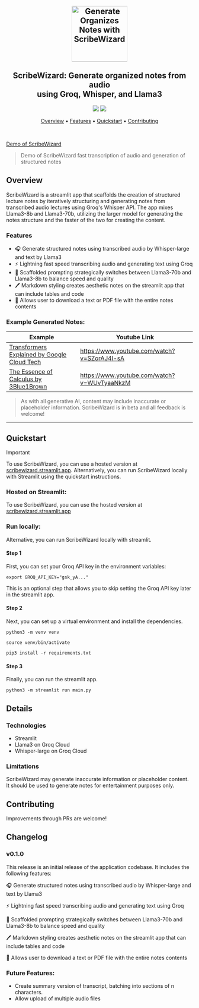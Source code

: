 <h2 align="center">
 <br>
 <img src="https://i.imgur.com/scoiUgD.png" alt="Generate Organizes Notes with ScribeWizard" width="150">
 <br>
 <br>
 ScribeWizard: Generate organized notes from audio<br>using Groq, Whisper, and Llama3
 <br>
</h2>

<p align="center">
 <a href="https://github.com/bklieger/scribewizard/stargazers"><img src="https://img.shields.io/github/stars/bklieger/scribewizard"></a>
 <a href="https://github.com/bklieger/scribewizard/blob/main/LICENSE.md">
 <img src="https://img.shields.io/badge/License-MIT-green.svg">
 </a>
</p>

<p align="center">
 <a href="#Overview">Overview</a> •
 <a href="#Features">Features</a> •
 <a href="#Quickstart">Quickstart</a> •
 <a href="#Contributing">Contributing</a>
</p>

<br>

[Demo of ScribeWizard](https://github.com/Bklieger/groqnotes/assets/62450410/9c54dab3-21ad-42d6-8504-364e0aa6acde)

> Demo of ScribeWizard fast transcription of audio and generation of structured notes


## Overview

ScribeWizard is a streamlit app that scaffolds the creation of structured lecture notes by iteratively structuring and generating notes from transcribed audio lectures using Groq's Whisper API. The app mixes Llama3-8b and Llama3-70b, utilizing the larger model for generating the notes structure and the faster of the two for creating the content.


### Features

- 🎧 Generate structured notes using transcribed audio by Whisper-large and text by Llama3
- ⚡ Lightning fast speed transcribing audio and generating text using Groq
- 📖 Scaffolded prompting strategically switches between Llama3-70b and Llama3-8b to balance speed and quality
- 🖊️ Markdown styling creates aesthetic notes on the streamlit app that can include tables and code 
- 📂 Allows user to download a text or PDF file with the entire notes contents

### Example Generated Notes:

| Example                                      | Youtube Link                                                                                                                                |
| -------------------------------------------- | ------------------------------------------------------------------------------------------------------------------------------------------ |
| [Transformers Explained by Google Cloud Tech](examples/transformers_explained/generated_notes.pdf)             |  https://www.youtube.com/watch?v=SZorAJ4I-sA                                       |
| [The Essence of Calculus by 3Blue1Brown](examples/essence_calculus/generated_notes.pdf) | https://www.youtube.com/watch?v=WUvTyaaNkzM                                            |

> As with all generative AI, content may include inaccurate or placeholder information. ScribeWizard is in beta and all feedback is welcome!

---

## Quickstart

> [!IMPORTANT]
> To use ScribeWizard, you can use a hosted version at [scribewizard.streamlit.app](https://scribewizard.streamlit.app).
> Alternatively, you can run ScribeWizard locally with Streamlit using the quickstart instructions.


### Hosted on Streamlit:

To use ScribeWizard, you can use the hosted version at [scribewizard.streamlit.app](https://scribewizard.streamlit.app)


### Run locally:

Alternative, you can run ScribeWizard locally with streamlit.

#### Step 1
First, you can set your Groq API key in the environment variables:

~~~
export GROQ_API_KEY="gsk_yA..."
~~~

This is an optional step that allows you to skip setting the Groq API key later in the streamlit app.

#### Step 2
Next, you can set up a virtual environment and install the dependencies.

~~~
python3 -m venv venv
~~~

~~~
source venv/bin/activate
~~~

~~~
pip3 install -r requirements.txt
~~~


#### Step 3
Finally, you can run the streamlit app.

~~~
python3 -m streamlit run main.py
~~~

## Details


### Technologies

- Streamlit
- Llama3 on Groq Cloud
- Whisper-large on Groq Cloud

### Limitations

ScribeWizard may generate inaccurate information or placeholder content. It should be used to generate notes for entertainment purposes only.


## Contributing

Improvements through PRs are welcome!


## Changelog

### v0.1.0

This release is an initial release of the application codebase. It includes the following features:

🎧 Generate structured notes using transcribed audio by Whisper-large and text by Llama3

⚡ Lightning fast speed transcribing audio and generating text using Groq

📖 Scaffolded prompting strategically switches between Llama3-70b and Llama3-8b to balance speed and quality

🖊️ Markdown styling creates aesthetic notes on the streamlit app that can include tables and code

📂 Allows user to download a text or PDF file with the entire notes contents


### Future Features:

- Create summary version of transcript, batching into sections of n characters.
- Allow upload of multiple audio files
